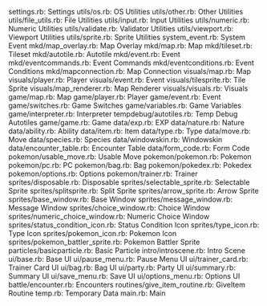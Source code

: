 settings.rb: Settings
utils/os.rb: OS Utilities
utils/other.rb: Other Utilities
utils/file_utils.rb: File Utilities
utils/input.rb: Input Utilities
utils/numeric.rb: Numeric Utilities
utils/validate.rb: Validator Utilities
utils/viewport.rb: Viewport Utilities
utils/sprite.rb: Sprite Utilities
system_event.rb: System Event
mkd/map_overlay.rb: Map Overlay
mkd/map.rb: Map
mkd/tileset.rb: Tileset
mkd/autotile.rb: Autotile
mkd/event.rb: Event
mkd/eventcommands.rb: Event Commands
mkd/eventconditions.rb: Event Conditions
mkd/mapconnection.rb: Map Connection
visuals/map.rb: Map
visuals/player.rb: Player
visuals/event.rb: Event
visuals/tilesprite.rb: Tile Sprite
visuals/map_renderer.rb: Map Renderer
visuals/visuals.rb: Visuals
game/map.rb: Map
game/player.rb: Player
game/event.rb: Event
game/switches.rb: Game Switches
game/variables.rb: Game Variables
game/interpreter.rb: Interpreter
tempdebug/autotiles.rb: Temp Debug Autotiles
game/game.rb: Game
data/exp.rb: EXP
data/nature.rb: Nature
data/ability.rb: Ability
data/item.rb: Item
data/type.rb: Type
data/move.rb: Move
data/species.rb: Species
data/windowskin.rb: Windowskin
data/encounter_table.rb: Encounter Table
data/form_code.rb: Form Code
pokemon/usable_move.rb: Usable Move
pokemon/pokemon.rb: Pokemon
pokemon/pc.rb: PC
pokemon/bag.rb: Bag
pokemon/pokedex.rb: Pokedex
pokemon/options.rb: Options
pokemon/trainer.rb: Trainer
sprites/disposable.rb: Disposable
sprites/selectable_sprite.rb: Selectable Sprite
sprites/splitsprite.rb: Split Sprite
sprites/arrow_sprite.rb: Arrow Sprite
sprites/base_window.rb: Base Window
sprites/message_window.rb: Message Window
sprites/choice_window.rb: Choice Window
sprites/numeric_choice_window.rb: Numeric Choice Window
sprites/status_condition_icon.rb: Status Condition Icon
sprites/type_icon.rb: Type Icon
sprites/pokemon_icon.rb: Pokemon Icon
sprites/pokemon_battler_sprite.rb: Pokemon Battler Sprite
particles/basicparticle.rb: Basic Particle
intro/introscene.rb: Intro Scene
ui/base.rb: Base UI
ui/pause_menu.rb: Pause Menu UI
ui/trainer_card.rb: Trainer Card UI
ui/bag.rb: Bag UI
ui/party.rb: Party UI
ui/summary.rb: Summary UI
ui/save_menu.rb: Save UI
ui/options_menu.rb: Options UI
battle/encounter.rb: Encounters
routines/give_item_routine.rb: GiveItem Routine
temp.rb: Temporary Data
main.rb: Main
